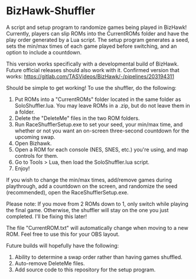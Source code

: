 # BizHawk-Shuffler
A script and setup program to randomize games being played in BizHawk! Currently, players can slip ROMs into the CurrentROMs folder and have the play order generated by a Lua script. The setup program generates a seed, sets the min/max times of each game played before switching, and an option to include a countdown.

This version works specifically with a developmental build of BizHawk. Future official releases should also work with it. Confirmed version that works: https://gitlab.com/TASVideos/BizHawk/-/pipelines/203194311

Should be simple to get working! To use the shuffler, do the following:

1. Put ROMs into a "CurrentROMs" folder located in the same folder as SoloShuffler.lua. You may leave ROMs in a .zip, but do not leave them in a folder.
2. Delete the "DeleteMe" files in the two ROM folders.
3. Run RaceShufflerSetup.exe to set your seed, your min/max time, and whether or not you want an on-screen three-second countdown for the upcoming swap.
4. Open Bizhawk.
5. Open a ROM for each console (NES, SNES, etc.) you're using, and map controls for them.
6. Go to Tools > Lua, then load the SoloShuffler.lua script.
5. Enjoy!

If you wish to change the min/max times, add/remove games during playthrough, add a countdown on the screen, and randomize the seed (recommended), open the RaceShufflerSetup.exe.

Please note: If you move from 2 ROMs down to 1, only switch while playing the final game. Otherwise, the shuffler will stay on the one you just completed. I'll be fixing this later!

The file "CurrentROM.txt" will automatically change when moving to a new ROM. Feel free to use this for your OBS layout.

Future builds will hopefully have the following:

1. Ability to determine a swap order rather than having games shuffled.
2. Auto-remove DeleteMe files.
2. Add source code to this repository for the setup program.
